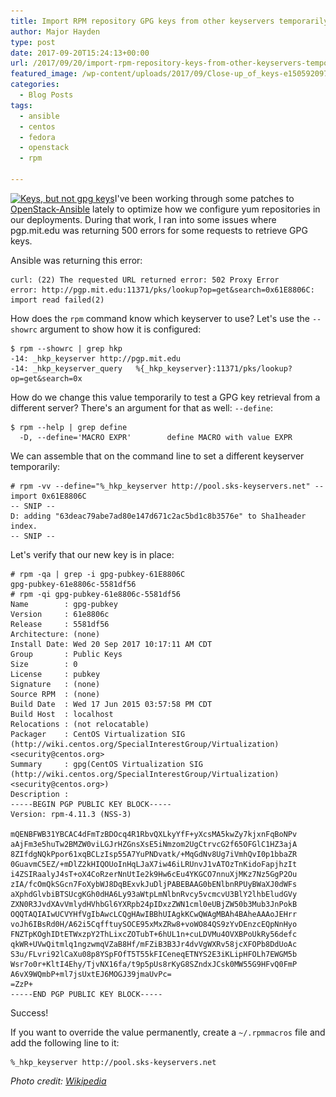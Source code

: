 ```yaml
---
title: Import RPM repository GPG keys from other keyservers temporarily
author: Major Hayden
type: post
date: 2017-09-20T15:24:13+00:00
url: /2017/09/20/import-rpm-repository-keys-from-other-keyservers-temporarily/
featured_image: /wp-content/uploads/2017/09/Close-up_of_keys-e1505920978611.jpg
categories:
  - Blog Posts
tags:
  - ansible
  - centos
  - fedora
  - openstack
  - rpm

---
```

[<img src="/wp-content/uploads/2017/09/Close-up_of_keys-e1505920978611.jpg" alt="Keys, but not gpg keys" width="1024" height="399" class="aligncenter size-full wp-image-6815" srcset="/wp-content/uploads/2017/09/Close-up_of_keys-e1505920978611.jpg 1024w, /wp-content/uploads/2017/09/Close-up_of_keys-e1505920978611-300x117.jpg 300w, /wp-content/uploads/2017/09/Close-up_of_keys-e1505920978611-768x299.jpg 768w" sizes="(max-width: 1024px) 100vw, 1024px" />][1]I've been working through some patches to [OpenStack-Ansible][2] lately to optimize how we configure yum repositories in our deployments. During that work, I ran into some issues where pgp.mit.edu was returning 500 errors for some requests to retrieve GPG keys.

Ansible was returning this error:

```
curl: (22) The requested URL returned error: 502 Proxy Error
error: http://pgp.mit.edu:11371/pks/lookup?op=get&search=0x61E8806C: import read failed(2)
```


How does the `rpm` command know which keyserver to use? Let's use the `--showrc` argument to show how it is configured:

```
$ rpm --showrc | grep hkp
-14: _hkp_keyserver http://pgp.mit.edu
-14: _hkp_keyserver_query   %{_hkp_keyserver}:11371/pks/lookup?op=get&search=0x
```


How do we change this value temporarily to test a GPG key retrieval from a different server? There's an argument for that as well: `--define`:

```
$ rpm --help | grep define
  -D, --define='MACRO EXPR'        define MACRO with value EXPR
```


We can assemble that on the command line to set a different keyserver temporarily:

```
# rpm -vv --define="%_hkp_keyserver http://pool.sks-keyservers.net" --import 0x61E8806C
-- SNIP --
D: adding "63deac79abe7ad80e147d671c2ac5bd1c8b3576e" to Sha1header index.
-- SNIP --
```


Let's verify that our new key is in place:

```
# rpm -qa | grep -i gpg-pubkey-61E8806C
gpg-pubkey-61e8806c-5581df56
# rpm -qi gpg-pubkey-61e8806c-5581df56
Name        : gpg-pubkey
Version     : 61e8806c
Release     : 5581df56
Architecture: (none)
Install Date: Wed 20 Sep 2017 10:17:11 AM CDT
Group       : Public Keys
Size        : 0
License     : pubkey
Signature   : (none)
Source RPM  : (none)
Build Date  : Wed 17 Jun 2015 03:57:58 PM CDT
Build Host  : localhost
Relocations : (not relocatable)
Packager    : CentOS Virtualization SIG (http://wiki.centos.org/SpecialInterestGroup/Virtualization) <security@centos.org>
Summary     : gpg(CentOS Virtualization SIG (http://wiki.centos.org/SpecialInterestGroup/Virtualization) <security@centos.org>)
Description :
-----BEGIN PGP PUBLIC KEY BLOCK-----
Version: rpm-4.11.3 (NSS-3)

mQENBFWB31YBCAC4dFmTzBDOcq4R1RbvQXLkyYfF+yXcsMA5kwZy7kjxnFqBoNPv
aAjFm3e5huTw2BMZW0viLGJrHZGnsXsE5iNmzom2UgCtrvcG2f65OFGlC1HZ3ajA
8ZIfdgNQkPpor61xqBCLzIsp55A7YuPNDvatk/+MqGdNv8Ug7iVmhQvI0p1bbaZR
0GuavmC5EZ/+mDlZ2kHIQOUoInHqLJaX7iw46iLRUnvJ1vATOzTnKidoFapjhzIt
i4ZSIRaalyJ4sT+oX4CoRzerNnUtIe2k9Hw6cEu4YKGCO7nnuXjMKz7Nz5GgP2Ou
zIA/fcOmQkSGcn7FoXybWJ8DqBExvkJuDljPABEBAAG0bENlbnRPUyBWaXJ0dWFs
aXphdGlvbiBTSUcgKGh0dHA6Ly93aWtpLmNlbnRvcy5vcmcvU3BlY2lhbEludGVy
ZXN0R3JvdXAvVmlydHVhbGl6YXRpb24pIDxzZWN1cml0eUBjZW50b3Mub3JnPokB
OQQTAQIAIwUCVYHfVgIbAwcLCQgHAwIBBhUIAgkKCwQWAgMBAh4BAheAAAoJEHrr
voJh6IBsRd0H/A62i5CqfftuySOCE95xMxZRw8+voWO84QS9zYvDEnzcEQpNnHyo
FNZTpKOghIDtETWxzpY2ThLixcZOTubT+6hUL1n+cuLDVMu4OVXBPoUkRy56defc
qkWR+UVwQitmlq1ngzwmqVZaB8Hf/mFZiB3B3Jr4dvVgWXRv58jcXFOPb8DdUoAc
S3u/FLvri92lCaXu08p8YSpFOfT5T55kFICeneqETNYS2E3iKLipHFOLh7EWGM5b
Wsr7o0r+KltI4Ehy/TjvNX16fa/t9p5pUs8rKyG8SZndxJCsk0MW55G9HFvQ0FmP
A6vX9WQmbP+ml7jsUxtEJ6MOGJ39jmaUvPc=
=ZzP+
-----END PGP PUBLIC KEY BLOCK-----

```


Success!

If you want to override the value permanently, create a `~/.rpmmacros` file and add the following line to it:

```
%_hkp_keyserver http://pool.sks-keyservers.net
```


_Photo credit: [Wikipedia][3]_

 [1]: /wp-content/uploads/2017/09/Close-up_of_keys-e1505920978611.jpg
 [2]: https://github.com/openstack/openstack-ansible
 [3]: https://commons.wikimedia.org/wiki/File:Close-up_of_keys.jpg
